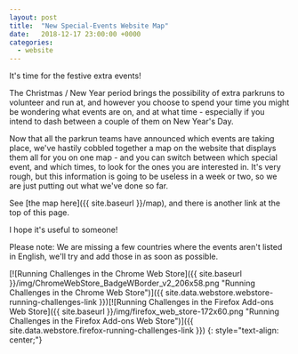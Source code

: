 ```yaml
---
layout: post
title:  "New Special-Events Website Map"
date:   2018-12-17 23:00:00 +0000
categories:
  - website
---
```


It's time for the festive extra events!

The Christmas / New Year period brings the possibility of extra parkruns to
volunteer and run at, and however you choose to spend your time you might be
wondering what events are on, and at what time - especially if you intend to
dash between a couple of them on New Year's Day.

Now that all the parkrun teams have announced which events are taking place,
we've hastily cobbled together a map on the website that displays them all for
you on one map - and you can switch between which special event, and which times,
to look for the ones you are interested in. It's very rough, but this information
is going to be useless in a week or two, so we are just putting out what we've
done so far.

See [the map here]({{ site.baseurl }}/map), and there is another link at the top
of this page.

I hope it's useful to someone!

Please note: We are missing a few countries where the events aren't listed in
English, we'll try and add those in as soon as possible.


[![Running Challenges in the Chrome Web Store]({{ site.baseurl }}/img/ChromeWebStore_BadgeWBorder_v2_206x58.png "Running Challenges in the Chrome Web Store")]({{ site.data.webstore.webstore-running-challenges-link }})[![Running Challenges in the Firefox Add-ons Web Store]({{ site.baseurl }}/img/firefox_web_store-172x60.png "Running Challenges in the Firefox Add-ons Web Store")]({{ site.data.webstore.firefox-running-challenges-link }})
{: style="text-align: center;"}

